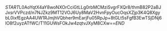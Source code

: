 $START$L0AoYqtX4aY8woNXOrCciGtLLg0rbMCMziSvgrFXQr8/thmB82P2aBJJxsrVVPczd/n7NJZkz9MT12VOJ6Uy8MaV2HvnFpyOucOqsXZjp3K4Q8XgybL0ixfEgzAA4UW1RJmjhVQbher9mEarjFu05RpJp+8tGLt5sFgfB3EwTSjDNj6lO8f2uyzATfWC/T11GUWsFOkJw4zqtvJXyM8CXw==$END$